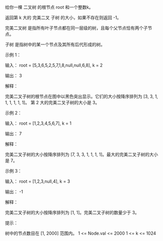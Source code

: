给你一棵 二叉树 的根节点 root 和一个整数k。

返回第 k 大的 完美二叉
子树
的大小，如果不存在则返回 -1。

完美二叉树 是指所有叶子节点都在同一层级的树，且每个父节点恰有两个子节点。

子树 是指树中的某一个节点及其所有后代形成的树。

示例 1：

输入： root = [5,3,6,5,2,5,7,1,8,null,null,6,8], k = 2

输出： 3

解释：

完美二叉子树的根节点在图中以黑色突出显示。它们的大小按降序排列为 [3, 3, 1, 1, 1, 1, 1, 1]。
第 2 大的完美二叉子树的大小是 3。

示例 2：

输入： root = [1,2,3,4,5,6,7], k = 1

输出： 7

解释：

完美二叉子树的大小按降序排列为 [7, 3, 3, 1, 1, 1, 1]。最大的完美二叉子树的大小是 7。

示例 3：

输入： root = [1,2,3,null,4], k = 3

输出： -1

解释：

完美二叉子树的大小按降序排列为 [1, 1]。完美二叉子树的数量少于 3。

提示：

树中的节点数目在 [1, 2000] 范围内。
1 <= Node.val <= 2000
1 <= k <= 1024
